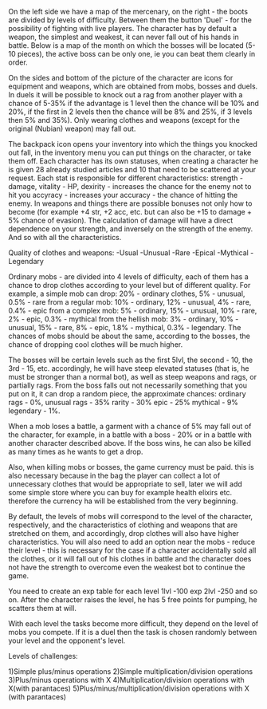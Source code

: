On the left side we have a map of the mercenary, on the right - the boots are divided by levels of difficulty. Between them the button 'Duel' - for the possibility of fighting with live players. The character has by default a weapon, the simplest and weakest, it can never fall out of his hands in battle.
Below is a map of the month on which the bosses will be located (5-10 pieces), the active boss can be only one, ie you can beat them clearly in order.

On the sides and bottom of the picture of the character are icons for equipment and weapons, which are obtained from mobs, bosses and duels.
In duels it will be possible to knock out a rag from another player with a chance of 5-35% if the advantage is 1 level then the chance will be 10% and 20%, if the first in 2 levels then the chance will be 8% and 25%, if 3 levels then 5% and 35%). Only wearing clothes and weapons (except for the original (Nubian) weapon) may fall out.

The backpack icon opens your inventory into which the things you knocked out fall, in the inventory menu you can put things on the character, or take them off.
Each character has its own statuses, when creating a character he is given 28 already studied articles and 10 that need to be scattered at your request. Each stat is responsible for different characteristics:
strength - damage,
vitality - HP,
dexirity - increases the chance for the enemy not to hit you
accyracy - increases your accuracy - the chance of hitting the enemy.
In weapons and things there are possible bonuses not only how to become (for example +4 str, +2 acc, etc. but can also be +15 to damage + 5% chance of evasion).
The calculation of damage will have a direct dependence on your strength, and inversely on the strength of the enemy. And so with all the characteristics.

Quality of clothes and weapons:
-Usual
-Unusual
-Rare
-Epical
-Mythical
-Legendary

Ordinary mobs - are divided into 4 levels of difficulty, each of them has a chance to drop clothes according to your level but of different quality.
For example, a simple mob can drop:
20% - ordinary clothes, 5% - unusual, 0.5% - rare
from a regular mob:
10% - ordinary, 12% - unusual, 4% - rare, 0.4% - epic
from a complex mob:
5% - ordinary, 15% - unusual, 10% - rare, 2% - epic, 0.3% - mythical
from the hellish mob:
3% - ordinary, 10% - unusual, 15% - rare, 8% - epic, 1.8% - mythical, 0.3% - legendary.
The chances of mobs should be about the same, according to the bosses, the chance of dropping cool clothes will be much higher.

The bosses will be certain levels such as the first 5lvl, the second - 10, the 3rd - 15, etc.
accordingly, he will have steep elevated statuses (that is, he must be stronger than a normal bot), as well as steep weapons and rags, or partially rags. From the boss falls out not necessarily something that you put on it, it can drop a random piece, the approximate chances:
ordinary rags - 0%,
unusual rags - 35%
rarity - 30%
epic - 25%
mythical - 9%
legendary - 1%.

When a mob loses a battle, a garment with a chance of 5% may fall out of the character, for example, in a battle with a boss - 20% or in a battle with another character described above.
If the boss wins, he can also be killed as many times as he wants to get a drop.

Also, when killing mobs or bosses, the game currency must be paid. this is also necessary because in the bag the player can collect a lot of unnecessary clothes that would be appropriate to sell, later we will add some simple store where you can buy for example health elixirs etc. therefore the currency ha will be established from the very beginning.

By default, the levels of mobs will correspond to the level of the character, respectively, and the characteristics of clothing and weapons that are stretched on them, and accordingly, drop clothes will also have higher characteristics.
You will also need to add an option near the mobs - reduce their level - this is necessary for the case if a character accidentally sold all the clothes, or it will fall out of his clothes in battle and the character does not have the strength to overcome even the weakest bot to continue the game.

You need to create an exp table for each level
1lvl -100 exp
2lvl -250 and so on.
After the character raises the level, he has 5 free points for pumping, he scatters them at will.

With each level the tasks become more difficult, they depend on the level of mobs you compete. If it is a duel then the task is chosen randomly between your level and the opponent's level.


Levels of challenges:

1)Simple plus/minus operations
2)Simple multiplication/division operations
3)Plus/minus operations with X
4)Multiplication/division operations with X(with parantaces)
5)Plus/minus/multiplication/division operations with X (with parantaces)


